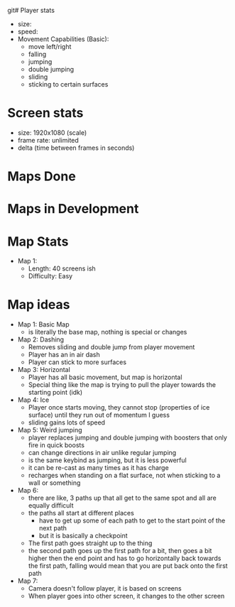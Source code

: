 git# Player stats
- size:
- speed:
- Movement Capabilities (Basic):
	- move left/right
	- falling
	- jumping
	- double jumping
	- sliding
	- sticking to certain surfaces


# Screen stats
- size: 1920x1080 (scale)
- frame rate: unlimited
- delta (time between frames in seconds)

# Maps Done


# Maps in Development

# Map Stats
- Map 1:
	- Length: 40 screens ish
	- Difficulty: Easy

# Map ideas
- Map 1: Basic Map
	- is literally the base map, nothing is special or changes
- Map 2: Dashing
	- Removes sliding and double jump from player movement
	- Player has an in air dash
	- Player can stick to more surfaces
- Map 3: Horizontal
	- Player has all basic movement, but map is horizontal
	- Special thing like the map is trying to pull the player towards the starting point (idk)
- Map 4: Ice
	- Player once starts moving, they cannot stop (properties of ice surface) until they run out of momentum I guess
	- sliding gains lots of speed
- Map 5: Weird jumping
	- player replaces jumping and double jumping with boosters that only fire in quick boosts
	- can change directions in air unlike regular jumping
	- is the same keybind as jumping, but it is less powerful
	- it can be re-cast as many times as it has charge
	- recharges when standing on a flat surface, not when sticking to a wall or something
- Map 6:
	- there are like, 3 paths up that all get to the same spot and all are equally difficult
	- the paths all start at different places
		- have to get up some of each path to get to the start point of the next path
		- but it is basically a checkpoint
	- The first path goes straight up to the thing
	- the second path goes up the first path for a bit, then goes a bit higher then the end point and has to go horizontally back towards the first path, falling would mean that you are put back onto the first path
- Map 7:
	- Camera doesn't follow player, it is based on screens
	- When player goes into other screen, it changes to the other screen
